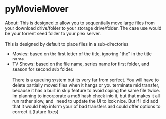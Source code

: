 # pyMovieMover
About: This is designed to allow you to sequentially move large files from your download drive/folder to your storage drive/folder. The case use would be your torrent seed folder to your plex server.
<br><br>
 This is designed by default to place files in a sub-directories
 - Movies: based on the first letter of the title, ignoring "the" in the title name.
 - TV Shows: based on the file name, series name for first folder, and season for second sub folder.
 <br><br>
 There is a queuing system but its very far from perfect. You will have to delete partially moved files when it hangs or you terminate mid transfer, because it has a built in skip feature to avoid coping the same file twice. Im planning to incorporate a md5 hash check into it, but that makes it all run rather slow, and I need to update the UI to look nice. But if I did add that it would help inform your of bad transfers and could offer options to correct it.(future fixes)
 
